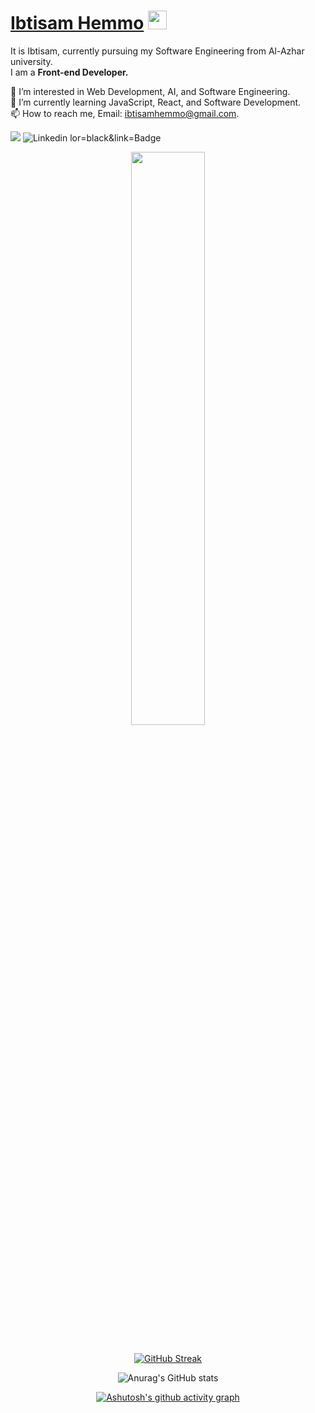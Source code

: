 # [Ibtisam Hemmo](https://github.com/Ibtisam-Hemmo) <img src="https://raw.githubusercontent.com/MartinHeinz/MartinHeinz/master/wave.gif" width="30px">

It is Ibtisam, currently pursuing my Software Engineering from Al-Azhar university.<br />
I am a **Front-end Developer.** <br />



👀 I’m interested in Web Development, AI, and Software Engineering.  
🌱 I’m currently learning JavaScript, React, and Software Development.  
📫 How to reach me, Email: ibtisamhemmo@gmail.com.

![](https://komarev.com/ghpvc/?username=Ibtisam-Hemmo)
![Linkedin lor=black&link=Badge](https://img.shields.io/badge/-Ibtisam%20Hemmo-292929?style=flat-square&logo=Linkedin&logohttps://www.linkedin.com/in/ibtisam-hemmo-982a42208/) 
 


<div align='center'>
  
  <a href="https://github.com/ibtisam-hemmo/github-readme-stats">
    <img align="center" width="48.5%" src="https://github-readme-stats.vercel.app/api/top-langs/?username=ibtisam-hemmo&layout=compact" />
  </a><br/><br/>
  
   [![GitHub Streak](https://github-readme-streak-stats.herokuapp.com/?user=ibtisam-hemmo)](https://git.io/streak-stats)

  ![Anurag's GitHub stats](https://github-readme-stats.vercel.app/api?username=ibtisam-hemmo&show_icons=true)
  
  [![Ashutosh's github activity graph](https://activity-graph.herokuapp.com/graph?username=ibtisam-hemmo&theme=react-dark)](https://github.com/ibtisam-hemmo/github-readme-activity-graph)

</div>

